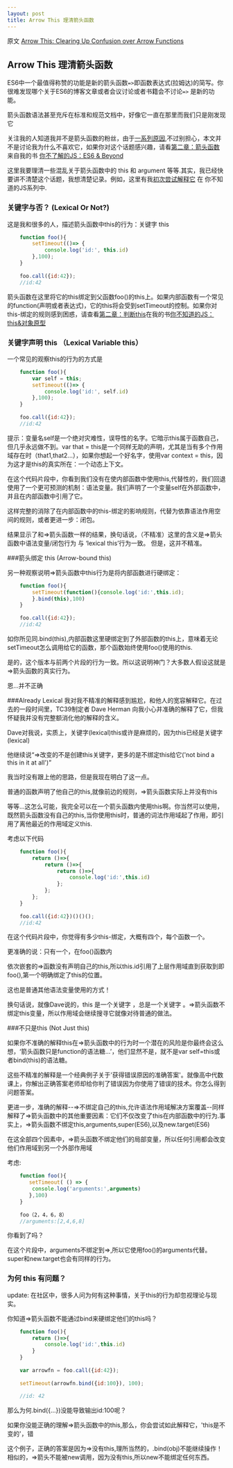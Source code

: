 ```yaml
---
layout: post
title: Arrow This 理清箭头函数
---
```

原文 [Arrow This: Clearing Up Confusion over Arrow Functions](http://blog.getify.com/arrow-this)
<!-- more -->

## Arrow This 理清箭头函数


ES6中一个最值得称赞的功能是新的箭头函数```=>```即函数表达式(拉姆达)的简写。你很难发现哪个关于ES6的博客文章或者会议讨论或者书籍会不讨论```=>``` 是新的功能。

箭头函数语法甚至充斥在标准和规范文档中，好像它一直在那里而我们只是刚发现它

关注我的人知道我并不是箭头函数的粉丝，由于[一系列原因](https://twitter.com/search?q=arrow%20from%3Agetify&src=typd),不过别担心，本文并不是讨论我为什么不喜欢它，如果你对这个话题感兴趣，请看[第二章：箭头函数](https://github.com/getify/You-Dont-Know-JS/blob/master/es6%20&%20beyond/ch2.md#arrow-functions) 来自我的书 [你不了解的JS：ES6 & Beyond](https://github.com/getify/You-Dont-Know-JS/blob/master/es6%20&%20beyond/README.md#you-dont-know-js-es6--beyond)

这里我要理清一些混乱关于箭头函数中的 this 和 argument 等等.其实，我已经快要讲不清楚这个话题，我想清楚记录。例如，这里有我[初次尝试解释它](https://github.com/getify/You-Dont-Know-JS/blob/master/this%20&%20object%20prototypes/ch2.md#lexical-this) 在 你不知道的JS系列中.

### 关键字与否？ (Lexical Or Not?)

这是我和很多的人，描述箭头函数中this的行为：关键字 this

```js
    function foo(){
        setTimeout(()=> {
            console.log('id:', this.id)
        },100);
    }
    
    foo.call({id:42});
    //id:42

```
箭头函数在这里将它的this绑定到父函数foo()的this上。如果内部函数有一个常见的function(声明或者表达式)，它的this将会受到setTimeout的控制。如果你对this-绑定的规则感到困惑，请查看[第二章：判断this](https://github.com/getify/You-Dont-Know-JS/blob/master/this%20&%20object%20prototypes/ch2.md#determining-this)在我的书[你不知道的JS：this&对象原型](https://github.com/getify/You-Dont-Know-JS/blob/master/this%20&%20object%20prototypes/README.md#you-dont-know-js-this--object-prototypes)

### 关键字声明 this （Lexical Variable this）
一个常见的观察this的行为的方式是

```js
    function foo(){
        var self = this; 
        setTimeout(()=> {
            console.log('id:', self.id)
        },100);
    }
    
    foo.call({id:42});
    //id:42

```

提示：变量名self是一个绝对灾难性，误导性的名字。它暗示this属于函数自己，但几乎永远做不到。var that = this是一个同样无助的声明，尤其是当有多个作用域存在时（that1,that2...），如果你想起一个好名字，使用var context = this，因为这才是this的真实所在：一个动态上下文。

在这个代码片段中，你看到我们没有在使内部函数中使用this,代替性的，我们回退使用了一个更可预测的机制：语法变量。我们声明了一个变量self在外部函数中，并且在内部函数中引用了它。

这样完整的消除了在内部函数中的this-绑定的影响规则，代替为依靠语法作用空间的规则，或者更进一步：闭包。

结果显示了和=>箭头函数一样的结果，换句话说，（不精准）这里的含义是=>箭头函数中语法变量/闭包行为 与 ‘lexical this’行为一致。
但是，这并不精准。

###箭头绑定 this (Arrow-bound this)

另一种观察说明=>箭头函数中this行为是将内部函数进行硬绑定：

```js
    function foo(){
        setTimeout(function(){console.log('id:',this.id);
        }.bind(this),100)
    }
    
    foo.call({id:42});
    //id:42

```

如你所见同.bind(this),内部函数这里硬绑定到了外部函数的this上，意味着无论setTimeout怎么调用给它的函数，那个函数始终使用foo()使用的this.

是的，这个版本与前两个片段的行为一致。所以这说明神门？大多数人假设这就是=>箭头函数的真实行为。

恩...并不正确

###Already Lexical
我对我不精准的解释感到尴尬，和他人的宽容解释它。在过去的一段时间里，TC39制定者 Dave Herman 向我小心并准确的解释了它，但我怀疑我并没有完整额消化他的解释的含义。

Dave对我说，实质上，关键字(lexical)this或许是麻烦的，因为this已经是关键字(lexical)

他继续说“=>改变的不是创建this关键字，更多的是不绑定this给它('not bind a this in it at all')”

我当时没有跟上他的思路，但是我现在明白了这一点。

普通的函数声明了他自己的this,就像前边的规则，=>箭头函数实际上并没有this

等等...这怎么可能，我完全可以在一个箭头函数内使用this啊。你当然可以使用，既然箭头函数没有自己的this,当你使用this时，普通的词法作用域起了作用，即引用了离他最近的作用域定义this.

考虑以下代码

```js
    function foo(){
        return ()=>{
            return ()=>{
                return ()=>{
                    console.log('id:',this.id)
                };
            };
        };
    }
    
    foo.call({id:42})()()();
    //id:42

```

在这个代码片段中，你觉得有多少this-绑定，大概有四个，每个函数一个。

更准确的说：只有一个，在foo()函数内

依次嵌套的=>函数没有声明自己的this,所以this.id引用了上层作用域直到获取到即foo(),第一个明确绑定了this的位置。

这也是普通其他语法变量使用的方式！

换句话说，就像Dave说的，this 是一个关键字 ，总是一个关键字 。=>箭头函数不绑定this变量，所以作用域会继续搜寻它就像对待普通的做法。

###不只是this (Not Just this)

如果你不准确的解释this在=>箭头函数中的行为时一个潜在的风险是你最终会这么想，‘箭头函数只是function的语法糖...’，他们显然不是，就不是var self=this或者bind(this)的语法糖。

这些不精准的解释是一个经典例子关于'获得错误原因的准确答案'。就像高中代数课上，你解出正确答案老师却给你判了错误因为你使用了错误的技术。你怎么得到问题答案。

更进一步，准确的解释--=>不绑定自己的this,允许语法作用域解决方案覆盖--同样解释了=>箭头函数中的其他重要因素：它们不仅改变了this在内部函数中的行为.事实上，=>箭头函数不绑定this,arguments,super(ES6),以及new.target(ES6)

在这全部四个因素中，=>箭头函数不绑定他们的局部变量，所以任何引用都会改变他们作用域到另一个外部作用域

考虑:

```js
    function foo(){
       setTimeout( () => {
        console.log('arguments:',arguments)
       },100)
    }
    
    foo（2，4，6，8）
    //arguments:[2,4,6,8]

```

你看到了吗？

在这个片段中，arguments不绑定到=>,所以它使用foo()的arguments代替。super和new.target也会有同样的行为。

### 为何 this 有问题？
update: 在社区中，很多人问为何有这种事情，关于this的行为却忽视理论与现实。

你知道=>箭头函数不能通过bind来硬绑定他们的this吗？

```js
    function foo(){
        return ()=>{
            console.log('id:',this.id)
        }
    }
    
    var arrowfn = foo.call({id:42});
    
    setTimeout(arrowfn.bind({id:100}), 100);
    
    //id: 42
```

那么为何.bind({...})没能导致输出id:100呢？

如果你没能正确的理解=>箭头函数中的this,那么，你会尝试如此解释它，'this是不变的'，错

这个例子，正确的答案是因为=>没有this,理所当然的，.bind(obj)不能继续操作！相似的，=>箭头不能被new调用，因为没有this,所以new不能绑定任何东西。
